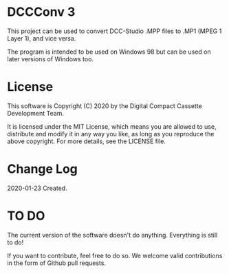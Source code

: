 # DCCConv 3 #

This project can be used to convert DCC-Studio .MPP files to .MP1 (MPEG 1 Layer 1), and vice versa.

The program is intended to be used on Windows 98 but can be used on later versions of Windows too.

# License #
This software is Copyright (C) 2020 by the Digital Compact Cassette Development Team.

It is licensed under the MIT License, which means you are allowed to use, distribute and modify it in any way you like, as long as you reproduce the above copyright. For more details, see the LICENSE file.

# Change Log #
2020-01-23 Created.

# TO DO #
The current version of the software doesn't do anything. Everything is still to do!

If you want to contribute, feel free to do so. We welcome valid contributions in the form of Github pull requests.
